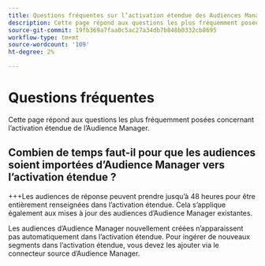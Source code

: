 ```yaml
---
title: Questions fréquentes sur l’activation étendue des Audiences Manager
description: Cette page répond aux questions les plus fréquemment posées concernant l’activation étendue de l’Audience Manager.
source-git-commit: 19fb369a7faa0c5ac27a34db7b848b0332cb8695
workflow-type: tm+mt
source-wordcount: '109'
ht-degree: 2%

---
```



# Questions fréquentes

Cette page répond aux questions les plus fréquemment posées concernant l’activation étendue de l’Audience Manager.

## Combien de temps faut-il pour que les audiences soient importées d’Audience Manager vers l’activation étendue ?

+++Les audiences de réponse peuvent prendre jusqu’à 48 heures pour être entièrement renseignées dans l’activation étendue. Cela s’applique également aux mises à jour des audiences d’Audience Manager existantes.

Les audiences d’Audience Manager nouvellement créées n’apparaissent pas automatiquement dans l’activation étendue. Pour ingérer de nouveaux segments dans l’activation étendue, vous devez les ajouter via le connecteur source d’Audience Manager.

